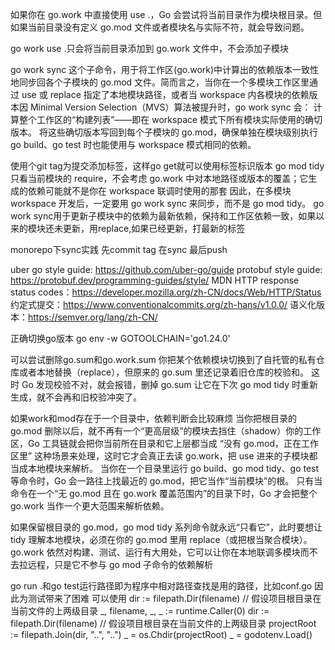 如果你在 go.work 中直接使用 use .，Go 会尝试将当前目录作为模块根目录。但如果当前目录没有定义 go.mod 文件或者模块名与实际不符，就会导致问题。

go work use .只会将当前目录添加到 go.work 文件中，不会添加子模块

go work sync 这个子命令，用于将工作区(go.work)中计算出的依赖版本一致性地同步回各个子模块的 go.mod 文件。简而言之，当你在一个多模块工作区里通过 use 或 replace 指定了本地模块路径，或者当 workspace 内各模块的依赖版本因 Minimal Version Selection（MVS）算法被提升时，go work sync 会： 计算整个工作区的“构建列表”——即在 workspace 模式下所有模块实际使用的确切版本。 将这些确切版本写回到每个子模块的 go.mod，确保单独在模块级别执行 go build、go test 时也能使用与 workspace 模式相同的依赖。

使用个git tag为提交添加标签，这样go get就可以使用标签标识版本
go mod tidy 只看当前模块的 require，不会考虑 go.work 中对本地路径或版本的覆盖；它生成的依赖可能就不是你在 workspace 联调时使用的那套
因此，在多模块 workspace 开发后，一定要用 go work sync 来同步，而不是 go mod tidy。
go work sync用于更新子模块中的依赖为最新依赖，保持和工作区依赖一致，如果以来的模块还未更新，用replace,如果已经更新，打最新的标签


monorepo下sync实践
先commit tag
在sync
最后push


uber go style guide: https://github.com/uber-go/guide
protobuf style guide: https://protobuf.dev/programming-guides/style/
MDN HTTP response status codes：https://developer.mozilla.org/zh-CN/docs/Web/HTTP/Status
约定式提交：https://www.conventionalcommits.org/zh-hans/v1.0.0/
语义化版本：https://semver.org/lang/zh-CN/

正确切换go版本
go env -w GOTOOLCHAIN='go1.24.0'

可以尝试删除go.sum和go.work.sum
你把某个依赖模块切换到了自托管的私有仓库或者本地替换（replace），但原来的 go.sum 里还记录着旧仓库的校验和。
这时 Go 发现校验不对，就会报错，删掉 go.sum 让它在下次 go mod tidy 时重新生成，就不会再和旧校验冲突了。

如果work和mod存在于一个目录中，依赖判断会比较麻烦
当你把根目录的 go.mod 删除以后，就不再有一个“更高层级”的模块去挡住（shadow）你的工作区，Go 工具链就会把你当前所在目录和它上层都当成 “没有 go.mod，正在工作区里” 这种场景来处理，这时它才会真正去读 go.work，把 use 进来的子模块都当成本地模块来解析。
当你在一个目录里运行 go build、go mod tidy、go test 等命令时，Go 会一路往上找最近的 go.mod，把它当作“当前模块”的根。
只有当命令在一个“无 go.mod 且在 go.work 覆盖范围内”的目录下时，Go 才会把整个 go.work 当作一个更大范围来解析依赖。


如果保留根目录的 go.mod，go mod tidy 系列命令就永远“只看它”，此时要想让 tidy 理解本地模块，必须在你的 go.mod 里用 replace（或把根当聚合模块）。
go.work 依然对构建、测试、运行有大用处，它可以让你在本地联调多模块而不去拉远程，只是它不参与 go mod 子命令的依赖解析


go run .和go test运行路径即为程序中相对路径查找是用的路径，比如conf.go
因此为测试带来了困难
可以使用
dir := filepath.Dir(filename)
// 假设项目根目录在当前文件的上两级目录
_, filename, _, _ := runtime.Caller(0)
dir := filepath.Dir(filename)
// 假设项目根目录在当前文件的上两级目录
projectRoot := filepath.Join(dir, "..", "..")
_ = os.Chdir(projectRoot)
_ = godotenv.Load()